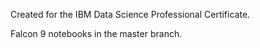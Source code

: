Created for the IBM Data Science Professional Certificate.

Falcon 9 notebooks in the master branch.
